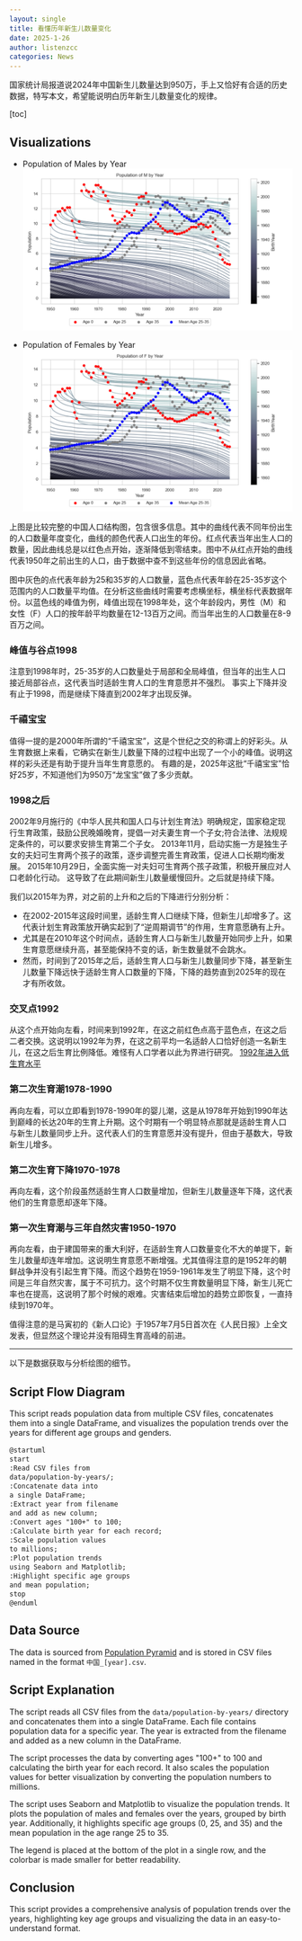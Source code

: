 ```yaml
---
layout: single
title: 看懂历年新生儿数量变化
date: 2025-1-26
author: listenzcc
categories: News
---
```


国家统计局报道说2024年中国新生儿数量达到950万，手上又恰好有合适的历史数据，特写本文，希望能说明白历年新生儿数量变化的规律。

[toc]

## Visualizations

- Population of Males by Year
![Population of Males by Year](/assets/population-by-years/population_M.png)

- Population of Females by Year
![Population of Females by Year](/assets/population-by-years/population_F.png)

上图是比较完整的中国人口结构图，包含很多信息。其中的曲线代表不同年份出生的人口数量年度变化，曲线的颜色代表人口出生的年份。红点代表当年出生人口的数量，因此曲线总是以红色点开始，逐渐降低到零结束。图中不从红点开始的曲线代表1950年之前出生的人口，由于数据中查不到这些年份的信息因此省略。

图中灰色的点代表年龄为25和35岁的人口数量，蓝色点代表年龄在25-35岁这个范围内的人口数量平均值。在分析这些曲线时需要考虑横坐标，横坐标代表数据年份。以蓝色线的峰值为例，峰值出现在1998年处，这个年龄段内，男性（M）和女性（F）人口的按年龄平均数量在12-13百万之间。而当年出生的人口数量在8-9百万之间。

### 峰值与谷点1998

注意到1998年时，25-35岁的人口数量处于局部和全局峰值，但当年的出生人口接近局部谷点，这代表当时适龄生育人口的生育意愿并不强烈。
事实上下降并没有止于1998，而是继续下降直到2002年才出现反弹。

### 千禧宝宝

值得一提的是2000年所谓的“千禧宝宝”，这是个世纪之交的称谓上的好彩头。从生育数据上来看，它确实在新生儿数量下降的过程中出现了一个小的峰值。说明这样的彩头还是有助于提升当年生育意愿的。
有趣的是，2025年这批“千禧宝宝”恰好25岁，不知道他们为950万“龙宝宝”做了多少贡献。

### 1998之后

2002年9月施行的《中华人民共和国人口与计划生育法》明确规定，国家稳定现行生育政策，鼓励公民晚婚晚育，提倡一对夫妻生育一个子女;符合法律、法规规定条件的，可以要求安排生育第二个子女。
2013年11月，启动实施一方是独生子女的夫妇可生育两个孩子的政策，逐步调整完善生育政策，促进人口长期均衡发展。
2015年10月29日，全面实施一对夫妇可生育两个孩子政策，积极开展应对人口老龄化行动。
这导致了在此期间新生儿数量缓慢回升。之后就是持续下降。

我们以2015年为界，对之前的上升和之后的下降进行分别分析：

- 在2002-2015年这段时间里，适龄生育人口继续下降，但新生儿却增多了。这代表计划生育政策放开确实起到了“逆周期调节”的作用，生育意愿确有上升。
- 尤其是在2010年这个时间点，适龄生育人口与新生儿数量开始同步上升，如果生育意愿继续升高，甚至能保持不变的话，新生数量就不会跳水。
- 然而，时间到了2015年之后，适龄生育人口与新生儿数量同步下降，甚至新生儿数量下降远快于适龄生育人口数量的下降，下降的趋势直到2025年的现在才有所收敛。

### 交叉点1992

从这个点开始向左看，时间来到1992年，在这之前红色点高于蓝色点，在这之后二者交换。这说明以1992年为界，在这之前平均一名适龄人口恰好创造一名新生儿，在这之后生育比例降低。难怪有人口学者以此为界进行研究。
[1992年进入低生育水平](http://m.chinareform.net/plus/view.php?aid=32040 "1992年进入低生育水平")

### 第二次生育潮1978-1990

再向左看，可以立即看到1978-1990年的婴儿潮，这是从1978年开始到1990年达到巅峰的长达20年的生育上升期。这个时期有一个明显特点那就是适龄生育人口与新生儿数量同步上升。这代表人们的生育意愿并没有提升，但由于基数大，导致新生儿增多。

### 第二次生育下降1970-1978

再向左看，这个阶段虽然适龄生育人口数量增加，但新生儿数量逐年下降，这代表他们的生育意愿却逐年下降。

### 第一次生育潮与三年自然灾害1950-1970

再向左看，由于建国带来的重大利好，在适龄生育人口数量变化不大的单提下，新生儿数量却连年增加。这说明生育意愿不断增强。尤其值得注意的是1952年的朝鲜战争并没有引起生育下降。而这个趋势在1959-1961年发生了明显下降，这个时间是三年自然灾害，属于不可抗力。这个时期不仅生育数量明显下降，新生儿死亡率也在提高，这说明了那个时候的艰难。灾害结束后增加的趋势立即恢复，一直持续到1970年。

值得注意的是马寅初的《新人口论》于1957年7月5日首次在《人民日报》上全文发表，但显然这个理论并没有阻碍生育高峰的前进。

---

以下是数据获取与分析绘图的细节。

## Script Flow Diagram

This script reads population data from multiple CSV files, concatenates them into a single DataFrame, and visualizes the population trends over the years for different age groups and genders.

```plantuml
@startuml
start
:Read CSV files from 
data/population-by-years/;
:Concatenate data into 
a single DataFrame;
:Extract year from filename 
and add as new column;
:Convert ages "100+" to 100;
:Calculate birth year for each record;
:Scale population values 
to millions;
:Plot population trends 
using Seaborn and Matplotlib;
:Highlight specific age groups 
and mean population;
stop
@enduml
```

## Data Source

The data is sourced from [Population Pyramid](https://population-pyramid.net/zh-cn/pp/%E4%B8%AD%E5%9B%BD) and is stored in CSV files named in the format `中国_[year].csv`.

## Script Explanation

The script reads all CSV files from the `data/population-by-years/` directory and concatenates them into a single DataFrame. Each file contains population data for a specific year. The year is extracted from the filename and added as a new column in the DataFrame.

The script processes the data by converting ages "100+" to 100 and calculating the birth year for each record. It also scales the population values for better visualization by converting the population numbers to millions.

The script uses Seaborn and Matplotlib to visualize the population trends. It plots the population of males and females over the years, grouped by birth year. Additionally, it highlights specific age groups (0, 25, and 35) and the mean population in the age range 25 to 35.

The legend is placed at the bottom of the plot in a single row, and the colorbar is made smaller for better readability.

## Conclusion

This script provides a comprehensive analysis of population trends over the years, highlighting key age groups and visualizing the data in an easy-to-understand format.

